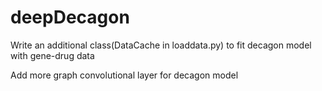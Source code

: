 # deepDecagon

Write an additional class(DataCache in loaddata.py) to fit decagon model with gene-drug data

Add more graph convolutional layer for decagon model
